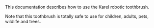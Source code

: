This documentation describes how to use the Karel robotic
toothbrush.

Note that this toothbrush is totally safe to use for children,
adults, pets, wildlife and trees.
